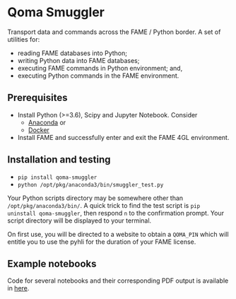 # Qoma Smuggler

Transport data and commands across the FAME / Python border.
    A set of utilities for: 
    
* reading FAME databases into Python; 
* writing Python data into FAME databases; 
* executing FAME commands in Python environment; and, 
* executing Python commands in the FAME environment.

## Prerequisites

* Install Python (>=3.6), Scipy and Jupyter Notebook. Consider
    * [Anaconda](https://www.anaconda.com/download/) or
    * [Docker](https://hub.docker.com/r/jupyter/scipy-notebook/)
* Install FAME and successfully enter and exit the FAME 4GL environment.
    
## Installation and testing

* `pip install qoma-smuggler`
* `python /opt/pkg/anaconda3/bin/smuggler_test.py`

Your Python scripts directory may be somewhere other than `/opt/pkg/anaconda3/bin/`.  A quick trick to find the test script is `pip uninstall qoma-smuggler`, then respond `n` to the confirmation prompt.  Your script directory will be displayed to your terminal.

On first use, you will be directed to a website to obtain a `QOMA_PIN` which will entitle you to use the pyhli for the duration of your FAME license.

## Example notebooks
Code for several notebooks and their corresponding PDF output is available in [here](notebooks).
